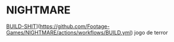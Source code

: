 # NIGHTMARE

[BUILD-SHIT](https://github.com/Footage-Games/NIGHTMARE/actions/workflows/APK.yml/badge.svg?branch=main&event=workflow_run)](https://github.com/Footage-Games/NIGHTMARE/actions/workflows/BUILD.yml)
jogo de terror
